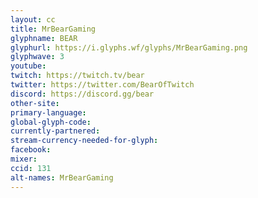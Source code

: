 ```yaml
---
layout: cc
title: MrBearGaming
glyphname: BEAR
glyphurl: https://i.glyphs.wf/glyphs/MrBearGaming.png
glyphwave: 3
youtube:
twitch: https://twitch.tv/bear
twitter: https://twitter.com/BearOfTwitch
discord: https://discord.gg/bear
other-site:
primary-language:
global-glyph-code:
currently-partnered:
stream-currency-needed-for-glyph:
facebook:
mixer:
ccid: 131
alt-names: MrBearGaming
---
```

